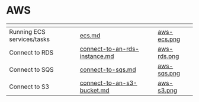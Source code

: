# AWS



<table data-view="cards">
	<thead>
		<tr>
			<th></th>
			<th data-hidden data-card-target data-type="content-ref"></th>
			<th data-hidden data-card-cover data-type="files"></th>
		</tr>
	</thead>
	<tbody>
		<tr>
			<td>Running ECS services/tasks</td>
			<td>
				<a href="ecs.md">ecs.md</a>
			</td>
			<td>
				<a href="../../../.gitbook/assets/aws-ecs.png">aws-ecs.png</a>
			</td>
		</tr>
		<tr>
			<td>Connect to RDS</td>
			<td>
				<a href="connect-to-an-rds-instance.md">connect-to-an-rds-instance.md</a>
			</td>
			<td>
				<a href="../../../.gitbook/assets/aws-rds.png">aws-rds.png</a>
			</td>
		</tr>
		<tr>
			<td>Connect to SQS</td>
			<td>
				<a href="connect-to-sqs.md">connect-to-sqs.md</a>
			</td>
			<td>
				<a href="../../../.gitbook/assets/aws-sqs.png">aws-sqs.png</a>
			</td>
		</tr>
		<tr>
			<td>Connect to S3</td>
			<td>
				<a href="connect-to-an-s3-bucket.md">connect-to-an-s3-bucket.md</a>
			</td>
			<td>
				<a href="../../../.gitbook/assets/aws-s3.png">aws-s3.png</a>
			</td>
		</tr>
	</tbody>
</table>
